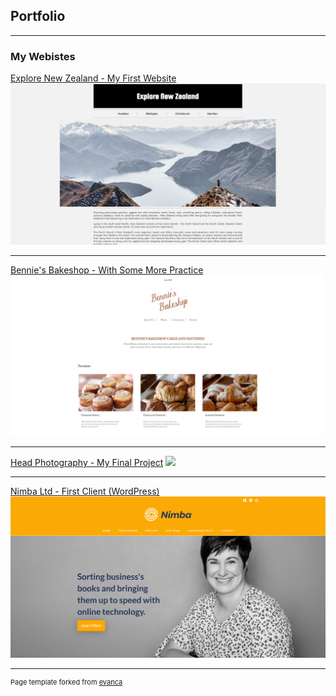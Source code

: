 ## Portfolio

---

### My Webistes 

[Explore New Zealand - My First Website](/sample_page)
<img src="images/explore_new_zealand_thumbnail.PNG?raw=true"/>

---
[Bennie's Bakeshop - With Some More Practice](/pdf/sample_presentation.pdf)
<img src="images/bennie's_bakeshop_thumbnail.PNG?raw=true"/>

---
[Head Photography - My Final Project](http://example.com/)
<img src="images/head_photography_thumbnail.PNG?raw=true"/>

---
[Nimba Ltd - First Client (WordPress)](http://example.com/)
<img src="images/nimba_ltd_thumbnail.PNG?raw=true"/>




---
<p style="font-size:11px">Page template forked from <a href="https://github.com/evanca/quick-portfolio">evanca</a></p>
<!-- Remove above link if you don't want to attibute -->
